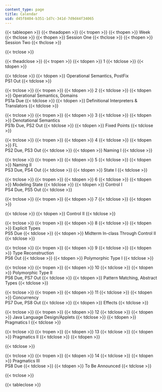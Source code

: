 ```yaml
---
content_type: page
title: Calendar
uid: d45f8404-b351-1d7c-341d-7d9d44f34065
---
```


{{< tableopen >}}
{{< theadopen >}}
{{< tropen >}}
{{< thopen >}}
Week
{{< thclose >}}
{{< thopen >}}
Session One
{{< thclose >}}
{{< thopen >}}
Session Two
{{< thclose >}}

{{< trclose >}}

{{< theadclose >}}
{{< tropen >}}
{{< tdopen >}}
1
{{< tdclose >}}
{{< tdopen >}}

{{< tdclose >}}
{{< tdopen >}}
Operational Semantics, PostFix  
PS1 Out
{{< tdclose >}}

{{< trclose >}}
{{< tropen >}}
{{< tdopen >}}
2
{{< tdclose >}}
{{< tdopen >}}
Operational Semantics, Domains  
PS1a Due
{{< tdclose >}}
{{< tdopen >}}
Definitional Interpreters & Translators
{{< tdclose >}}

{{< trclose >}}
{{< tropen >}}
{{< tdopen >}}
3
{{< tdclose >}}
{{< tdopen >}}
Denotational Semantics  
PS1b Due, PS2 Out
{{< tdclose >}}
{{< tdopen >}}
Fixed Points
{{< tdclose >}}

{{< trclose >}}
{{< tropen >}}
{{< tdopen >}}
4
{{< tdclose >}}
{{< tdopen >}}
FL  
PS2 Due, PS3 Out
{{< tdclose >}}
{{< tdopen >}}
Naming I
{{< tdclose >}}

{{< trclose >}}
{{< tropen >}}
{{< tdopen >}}
5
{{< tdclose >}}
{{< tdopen >}}
Naming II  
PS3 Due, PS4 Out
{{< tdclose >}}
{{< tdopen >}}
State I
{{< tdclose >}}

{{< trclose >}}
{{< tropen >}}
{{< tdopen >}}
6
{{< tdclose >}}
{{< tdopen >}}
Modeling State
{{< tdclose >}}
{{< tdopen >}}
Control I  
PS4 Due, PS5 Out
{{< tdclose >}}

{{< trclose >}}
{{< tropen >}}
{{< tdopen >}}
7
{{< tdclose >}}
{{< tdopen >}}

{{< tdclose >}}
{{< tdopen >}}
Control II
{{< tdclose >}}

{{< trclose >}}
{{< tropen >}}
{{< tdopen >}}
8
{{< tdclose >}}
{{< tdopen >}}
Explicit Types  
PS5 Due
{{< tdclose >}}
{{< tdopen >}}
Midterm In-class Through Control II
{{< tdclose >}}

{{< trclose >}}
{{< tropen >}}
{{< tdopen >}}
9
{{< tdclose >}}
{{< tdopen >}}
Type Reconstruction  
PS6 Out
{{< tdclose >}}
{{< tdopen >}}
Polymorphic Type I
{{< tdclose >}}

{{< trclose >}}
{{< tropen >}}
{{< tdopen >}}
10
{{< tdclose >}}
{{< tdopen >}}
Polymorphic Type II  
PS6 Due, PS7 Out
{{< tdclose >}}
{{< tdopen >}}
Pattern Matching, Abstract Types
{{< tdclose >}}

{{< trclose >}}
{{< tropen >}}
{{< tdopen >}}
11
{{< tdclose >}}
{{< tdopen >}}
Concurrency  
PS7 Due, PS8 Out
{{< tdclose >}}
{{< tdopen >}}
Effects
{{< tdclose >}}

{{< trclose >}}
{{< tropen >}}
{{< tdopen >}}
12
{{< tdclose >}}
{{< tdopen >}}
Java Language Design/Applets
{{< tdclose >}}
{{< tdopen >}}
Pragmatics I
{{< tdclose >}}

{{< trclose >}}
{{< tropen >}}
{{< tdopen >}}
13
{{< tdclose >}}
{{< tdopen >}}
Pragmatics II
{{< tdclose >}}
{{< tdopen >}}

{{< tdclose >}}

{{< trclose >}}
{{< tropen >}}
{{< tdopen >}}
14
{{< tdclose >}}
{{< tdopen >}}
Pragmatics III  
PS8 Due
{{< tdclose >}}
{{< tdopen >}}
To Be Announced
{{< tdclose >}}

{{< trclose >}}

{{< tableclose >}}